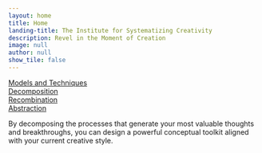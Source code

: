 ```yaml
---
layout: home
title: Home
landing-title: The Institute for Systematizing Creativity
description: Revel in the Moment of Creation
image: null
author: null
show_tile: false
---
```



<a href="https://jeremynixon.github.io/creativity/2018/06/09/systematizing-creativity-models-and-techniques.html">Models and Techniques</a>  
<a href="https://jeremynixon.github.io/creativity/2018/06/18/decomposition.html">Decomposition</a>  
<a href="https://jeremynixon.github.io/creativity/2018/06/12/recombination.html">Recombination</a>  
<a href="https://jeremynixon.github.io/creativity/2018/06/12/abstract-and-generalize.html">Abstraction</a>  
<!-- Blog Posts  
The Creativity Literature -->


By decomposing the processes that generate your most valuable thoughts and breakthroughs, you can design a powerful conceptual toolkit aligned with your current creative style.

